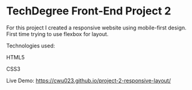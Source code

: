 # TechDegree Front-End Project 2

For this project I created a responsive website using mobile-first design. First time trying to use flexbox for layout.

Technologies used:

HTML5
 
CSS3

Live Demo: https://cwu023.github.io/project-2-responsive-layout/
